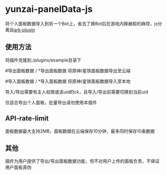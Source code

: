 # yunzai-panelData-js
将个人面板数据导入到另一个Bot上，省去了换Bot后在游戏内换展柜的麻烦，js分离自[ark-plugin](https://github.com/NotIvny/ark-plugin)
## 使用方法
将插件克隆到./plugins/example目录下

#导出面板数据 / *导出面板数据 将原神/星铁面板数据导出至云端

#导入面板数据 / *导入面板数据 将原神/星铁面板数据导入至本地

导入/导出需要有主人权限或该uid的ck，且导入/导出前需要切换到当前uid

仅适合导出个人面板，批量导出请勿使用本插件

## API-rate-limit
面板数据最大支持2MB，面板数据在云端保存10分钟，最多同时保存10条数据

## 其他

插件为用户提供了导出/导出面板数据功能，但不对用户上传的面板负责，不保证用户面板真伪

